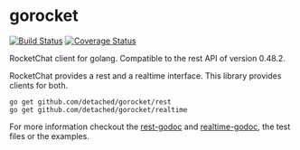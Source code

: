 # gorocket
[![Build Status](https://travis-ci.org/detached/gorocket.svg?branch=master)](https://travis-ci.org/detached/gorocket)
[![Coverage Status](https://coveralls.io/repos/github/detached/gorocket/badge.svg?branch=master)](https://coveralls.io/github/detached/gorocket?branch=master)

RocketChat client for golang. Compatible to the rest API of version 0.48.2.

RocketChat provides a rest and a realtime interface. This library provides clients for both.

```
go get github.com/detached/gorocket/rest
go get github.com/detached/gorocket/realtime
```

For more information checkout the [rest-godoc](https://godoc.org/github.com/detached/gorocket/rest) and [realtime-godoc](https://godoc.org/github.com/detached/gorocket/realtime), the test files or the examples.
